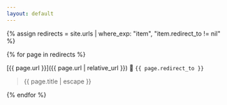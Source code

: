 ```yaml
---
layout: default
---
```


{% assign redirects = site.urls | where_exp: "item", "item.redirect_to != nil" %}

{% for page in redirects %}

  [{{ page.url }}]({{ page.url | relative_url }}) 🔀 `{{ page.redirect_to }}`
  > {{ page.title | escape }}

{% endfor %}